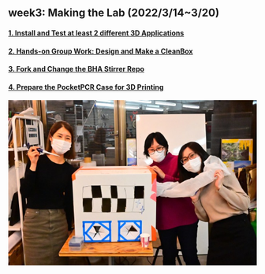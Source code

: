 ## week3: Making the Lab (2022/3/14~3/20)

####  [1. Install and Test at least 2 different 3D Applications](1/1.md)

####  [2. Hands-on Group Work: Design and Make a CleanBox](2/2.md)

####  [3. Fork and Change the BHA Stirrer Repo](3/3.md)

####  [4. Prepare the PocketPCR Case for 3D Printing](4/4.md)

<img alt="img" src="images/cleanbench_5.JPG">